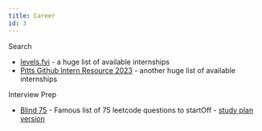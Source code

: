 ```yaml
---
title: Career
id: 3
---
```


Search
- [levels.fyi](https://www.levels.fyi/internships/) - a huge list of available internships
- [Pitts Github Intern Resource 2023](https://github.com/pittcsc/Summer2023-Internships) - another huge list of available internships

Interview Prep
- [Blind 75](https://leetcode.com/discuss/general-discussion/460599/blind-75-leetcode-questions) - Famous list of 75 leetcode questions to startOff - [study plan version](https://www.techinterviewhandbook.org/grind75)
